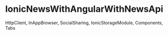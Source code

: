 # IonicNewsWithAngularWithNewsApi
HttpClient, InAppBrowser, SocialSharing, IonicStorageModule, Components, Tabs
